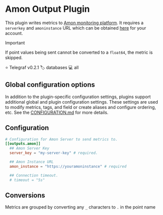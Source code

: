 # Amon Output Plugin

This plugin writes metrics to [Amon monitoring platform][amon]. It requires a
`serverkey` and `amoninstance` URL which can be obtained [here][amon_monitoring]
for your account.

> [!IMPORTANT]
> If point values being sent cannot be converted to a `float64`, the metric is
> skipped.

⭐ Telegraf v0.2.1
🏷️ databases
💻 all

[amon]: https://www.amon.cx
[amon_monitoring]:https://www.amon.cx/docs/monitoring/

## Global configuration options <!-- @/docs/includes/plugin_config.md -->

In addition to the plugin-specific configuration settings, plugins support
additional global and plugin configuration settings. These settings are used to
modify metrics, tags, and field or create aliases and configure ordering, etc.
See the [CONFIGURATION.md][CONFIGURATION.md] for more details.

[CONFIGURATION.md]: ../../../docs/CONFIGURATION.md#plugins

## Configuration

```toml @sample.conf
# Configuration for Amon Server to send metrics to.
[[outputs.amon]]
  ## Amon Server Key
  server_key = "my-server-key" # required.

  ## Amon Instance URL
  amon_instance = "https://youramoninstance" # required

  ## Connection timeout.
  # timeout = "5s"
```

## Conversions

Metrics are grouped by converting any `_` characters to `.` in the point name

